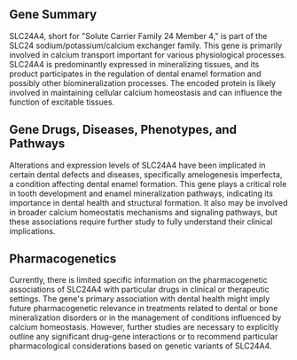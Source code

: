 ## Gene Summary
SLC24A4, short for "Solute Carrier Family 24 Member 4," is part of the SLC24 sodium/potassium/calcium exchanger family. This gene is primarily involved in calcium transport important for various physiological processes. SLC24A4 is predominantly expressed in mineralizing tissues, and its product participates in the regulation of dental enamel formation and possibly other biomineralization processes. The encoded protein is likely involved in maintaining cellular calcium homeostasis and can influence the function of excitable tissues.

## Gene Drugs, Diseases, Phenotypes, and Pathways
Alterations and expression levels of SLC24A4 have been implicated in certain dental defects and diseases, specifically amelogenesis imperfecta, a condition affecting dental enamel formation. This gene plays a critical role in tooth development and enamel mineralization pathways, indicating its importance in dental health and structural formation. It also may be involved in broader calcium homeostatis mechanisms and signaling pathways, but these associations require further study to fully understand their clinical implications.

## Pharmacogenetics
Currently, there is limited specific information on the pharmacogenetic associations of SLC24A4 with particular drugs in clinical or therapeutic settings. The gene's primary association with dental health might imply future pharmacogenetic relevance in treatments related to dental or bone mineralization disorders or in the management of conditions influenced by calcium homeostasis. However, further studies are necessary to explicitly outline any significant drug-gene interactions or to recommend particular pharmacological considerations based on genetic variants of SLC24A4.